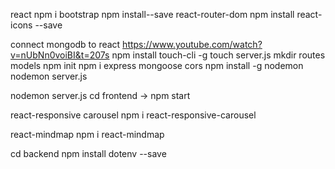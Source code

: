 react
npm i bootstrap
npm install--save react-router-dom
npm install react-icons --save


connect mongodb to react 
https://www.youtube.com/watch?v=nUbNn0voiBI&t=207s
npm install touch-cli -g
touch server.js
mkdir routes models
npm init
npm i express mongoose cors
npm install -g nodemon
nodemon server.js

nodemon server.js
cd frontend -> npm start

react-responsive carousel
npm i react-responsive-carousel

react-mindmap
npm i react-mindmap

cd backend
npm install dotenv --save